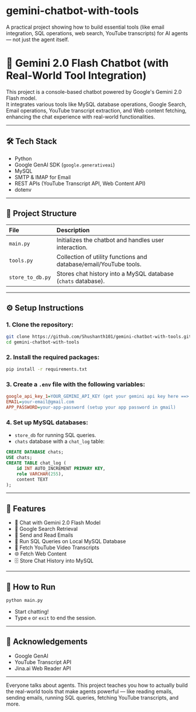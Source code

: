 # gemini-chatbot-with-tools
A practical project showing how to build essential tools (like email integration, SQL operations, web search, YouTube transcripts) for AI agents — not just the agent itself.

# 💬 Gemini 2.0 Flash Chatbot (with Real-World Tool Integration)

This project is a console-based chatbot powered by Google's Gemini 2.0 Flash model.  
It integrates various tools like MySQL database operations, Google Search, Email operations, YouTube transcript extraction, and Web content fetching, enhancing the chat experience with real-world functionalities.

---

## 🛠 Tech Stack
- Python
- Google GenAI SDK (`google.generativeai`)
- MySQL
- SMTP & IMAP for Email
- REST APIs (YouTube Transcript API, Web Content API)
- dotenv

---

## 📂 Project Structure

| File | Description |
|:-----|:------------|
| `main.py` | Initializes the chatbot and handles user interaction. |
| `tools.py` | Collection of utility functions and database/email/YouTube tools. |
| `store_to_db.py` | Stores chat history into a MySQL database (`chats` database). |

---

## ⚙️ Setup Instructions

### 1. Clone the repository:
```bash
git clone https://github.com/Shushanth101/gemini-chatbot-with-tools.git
cd gemini-chatbot-with-tools
```

### 2. Install the required packages:
```bash
pip install -r requirements.txt
```

### 3. Create a `.env` file with the following variables:
```ini
google_api_key_1=YOUR_GEMINI_API_KEY (get your gemini api key here ==> https://aistudio.google.com/app/apikey
EMAIL=your-email@gmail.com
APP_PASSWORD=your-app-password (setup your app password in gmail)
```

### 4. Set up MySQL databases:

- `store_db` for running SQL queries.
- `chats` database with a `chat_log` table:
```sql
CREATE DATABASE chats;
USE chats;
CREATE TABLE chat_log (
    id INT AUTO_INCREMENT PRIMARY KEY,
    role VARCHAR(255),
    content TEXT
);
```

---

## 🧩 Features

- 💬 Chat with Gemini 2.0 Flash Model
- 🔎 Google Search Retrieval
- 📧 Send and Read Emails
- 📝 Run SQL Queries on Local MySQL Database
- 🎥 Fetch YouTube Video Transcripts
- 🌐 Fetch Web Content
- 🗄️ Store Chat History into MySQL

---

## 🚀 How to Run
```bash
python main.py
```
- Start chatting!
- Type `e` or `exit` to end the session.

---

## 🙏 Acknowledgements

- Google GenAI
- YouTube Transcript API
- Jina.ai Web Reader API
---
Everyone talks about agents. This project teaches you how to actually build the real-world tools that make agents powerful — like reading emails, sending emails, running SQL queries, fetching YouTube transcripts, and more.

